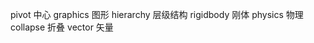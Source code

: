 <!--
 * @Author: 15868707168@163.com 15868707168@163.com
 * @Date: 2023-02-16 15:53:35
 * @LastEditors: 15868707168@163.com 15868707168@163.com
 * @LastEditTime: 2023-02-17 17:24:19
 * @FilePath: \StudyNote\常用英文.md
 * @Description: 这是默认设置,请设置`customMade`, 打开koroFileHeader查看配置 进行设置: https://github.com/OBKoro1/koro1FileHeader/wiki/%E9%85%8D%E7%BD%AE
-->
pivot 中心
graphics 图形
hierarchy 层级结构
rigidbody 刚体
physics 物理
collapse 折叠
vector 矢量